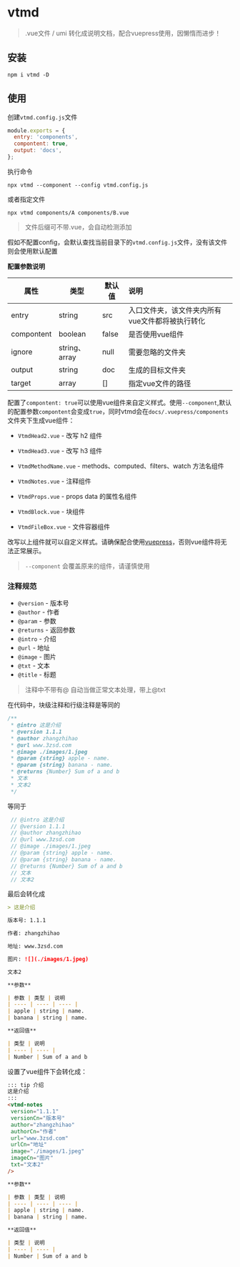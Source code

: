 # vtmd

> .vue文件 / umi 转化成说明文档，配合vuepress使用，因懒惰而进步！

## 安装

```
npm i vtmd -D
```

## 使用

创建`vtmd.config.js`文件

```js
module.exports = {
  entry: 'components',
  compontent: true,
  output: 'docs',
};
```

执行命令

```
npx vtmd --component --config vtmd.config.js
```

或者指定文件

```
npx vtmd components/A components/B.vue
```

> 文件后缀可不带.vue，会自动检测添加

假如不配置config，会默认查找当前目录下的`vtmd.config.js`文件，没有该文件则会使用默认配置

**配置参数说明**

| 属性 | 类型 | 默认值 | 说明 |
| --- | --- | --- | :--- |
| entry | string | src | 入口文件夹，该文件夹内所有vue文件都将被执行转化 |
| compontent | boolean | false | 是否使用vue组件 |
| ignore | string、array | null | 需要忽略的文件夹 |
| output | string | doc | 生成的目标文件夹 |
| target | array | [] | 指定vue文件的路径 |

配置了`compontent: true`可以使用vue组件来自定义样式。使用`--component`,默认的配置参数`compontent`会变成`true`，同时vtmd会在`docs/.vuepress/components`文件夹下生成vue组件：

* `VtmdHead2.vue` - 改写 h2 组件

* `VtmdHead3.vue` - 改写 h3 组件

* `VtmdMethodName.vue` - methods、computed、filters、watch 方法名组件

* `VtmdNotes.vue` - 注释组件

* `VtmdProps.vue` - props data 的属性名组件

* `VtmdBlock.vue` - 块组件

* `VtmdFileBox.vue` - 文件容器组件


改写以上组件就可以自定义样式。请确保配合使用[vuepress](https://vuepress.vuejs.org/zh/guide/)，否则vue组件将无法正常展示。

> `--component` 会覆盖原来的组件，请谨慎使用

### 注释规范

* `@version` - 版本号
* `@author` - 作者
* `@param` - 参数
* `@returns` - 返回参数
* `@intro` - 介绍
* `@url` - 地址
* `@image` - 图片
* `@txt` - 文本
* `@title` - 标题

> 注释中不带有@ 自动当做正常文本处理，带上@txt

在代码中，块级注释和行级注释是等同的

```js
/**
 * @intro 这是介绍
 * @version 1.1.1
 * @author zhangzhihao
 * @url www.3zsd.com
 * @image ./images/1.jpeg
 * @param {string} apple - name.
 * @param {string} banana - name.
 * @returns {Number} Sum of a and b
 * 文本
 * 文本2
 */
```

等同于

```js
 // @intro 这是介绍
 // @version 1.1.1
 // @author zhangzhihao
 // @url www.3zsd.com
 // @image ./images/1.jpeg
 // @param {string} apple - name.
 // @param {string} banana - name.
 // @returns {Number} Sum of a and b
 // 文本
 // 文本2
```

最后会转化成

```md
> 这是介绍

版本号: 1.1.1 

作者: zhangzhihao

地址: www.3zsd.com

图片: ![](./images/1.jpeg)

文本2

**参数** 

| 参数 | 类型 | 说明
| ---- | ---- | ---- | 
| apple | string | name. 
| banana | string | name. 

**返回值** 

| 类型 | 说明
| ---- | ---- | 
| Number | Sum of a and b 
```

设置了vue组件下会转化成：

```md
::: tip 介绍
这是介绍
:::
<vtmd-notes 
 version="1.1.1"
 versionCn="版本号"
 author="zhangzhihao"
 authorCn="作者"
 url="www.3zsd.com"
 urlCn="地址"
 image="./images/1.jpeg"
 imageCn="图片"
 txt="文本2"
/> 

**参数** 

| 参数 | 类型 | 说明
| ---- | ---- | ---- | 
| apple | string | name. 
| banana | string | name. 

**返回值** 

| 类型 | 说明
| ---- | ---- | 
| Number | Sum of a and b 
```

